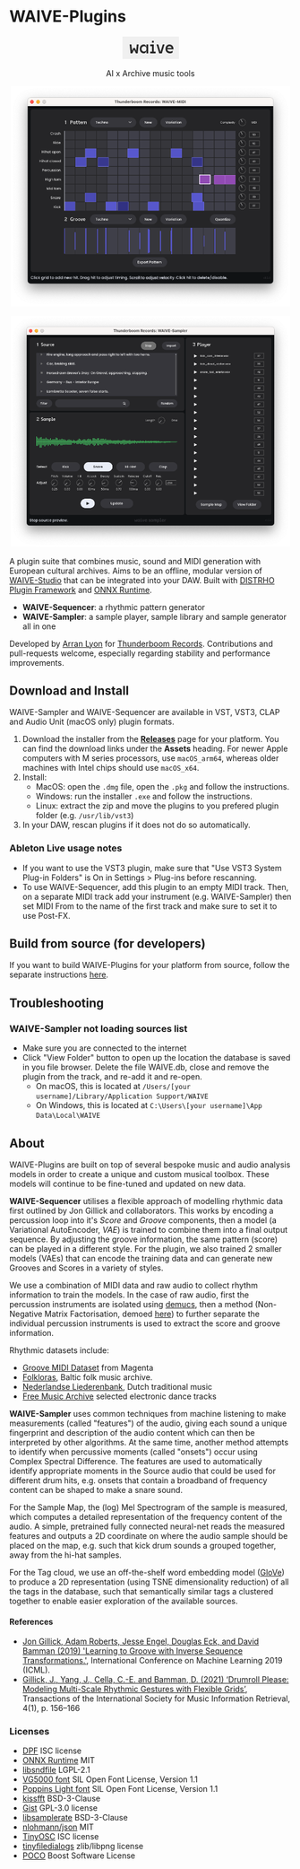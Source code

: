 # WAIVE-Plugins

<p align="center">
    <img src="assets/logo.png">
</p>
<p align="center">
    AI x Archive music tools
</p>

<p align="center">
    <img 
        src="assets/WAIVE_Sequencer.png" 
        width="500"
        alt="WAIVE-Sequencer screenshot"
    >
</p>

<p align="center">
    <img 
        src="assets/WAIVE_Sampler.png" 
        width="500"
        alt="WAIVE-Sampler screenshot"
    >
</p>

A plugin suite that combines music, sound and MIDI generation with European cultural archives. 
Aims to be an offline, modular version of [WAIVE-Studio](https://www.waive.studio/) that can be integrated into your DAW.
Built with [DISTRHO Plugin Framework](https://github.com/DISTRHO/DPF) and [ONNX Runtime](https://github.com/microsoft/onnxruntime).

- **WAIVE-Sequencer**: a rhythmic pattern generator
- **WAIVE-Sampler**: a sample player, sample library and sample generator all in one

Developed by [Arran Lyon](https://arranlyon.com) for [Thunderboom Records](https://www.thunderboomrecords.com). Contributions and pull-requests welcome, especially regarding stability and performance improvements.

## Download and Install
WAIVE-Sampler and WAIVE-Sequencer are available in VST, VST3, CLAP and Audio Unit (macOS only) plugin formats. 

1. Download the installer from the [**Releases**](https://github.com/ThunderboomRecords/WAIVE/releases) page for your platform. You can find the download links under the **Assets** heading. For newer Apple computers with M series processors, use `macOS_arm64`, whereas older machines with Intel chips should use `macOS_x64`. 
2. Install:
    - MacOS: open the `.dmg` file, open the `.pkg` and follow the instructions.
    - Windows: run the installer `.exe` and follow the instructions.
    - Linux: extract the zip and move the plugins to you prefered plugin folder (e.g. `/usr/lib/vst3`)
3. In your DAW, rescan plugins if it does not do so automatically.

### Ableton Live usage notes
- If you want to use the VST3 plugin, make sure that "Use VST3 System Plug-in Folders" is On in Settings > Plug-ins before rescanning.
- To use WAIVE-Sequencer, add this plugin to an empty MIDI track. Then, on a separate MIDI track add your instrument (e.g. WAIVE-Sampler) then set MIDI From to the name of the first track and make sure to set it to use Post-FX.

## Build from source (for developers)
If you want to build WAIVE-Plugins for your platform from source, follow the separate instructions [here](BUILD_INSTRUCTIONS.md).

## Troubleshooting
### WAIVE-Sampler not loading sources list
- Make sure you are connected to the internet
- Click "View Folder" button to open up the location the database is saved in you file browser. Delete the file WAIVE.db, close and remove the plugin from the track, and re-add it and re-open.
  - On macOS, this is located at `/Users/[your username]/Library/Application Support/WAIVE`
  - On Windows, this is located at `C:\Users\[your username]\App Data\Local\WAIVE`
 
## About
WAIVE-Plugins are built on top of several bespoke music and audio analysis models in order to create a unique and custom musical toolbox. These models will continue to be fine-tuned and updated on new data. 

**WAIVE-Sequencer** utilises a flexible approach of modelling rhythmic data first outlined by Jon Gillick and collaborators. This works by encoding a percussion loop into it's *Score* and *Groove* components, then a model (a Variational AutoEncoder, *VAE*) is trained to combine them into a final output sequence. By adjusting the groove information, the same pattern (score) can be played in a different style. For the plugin, we also trained 2 smaller models (VAEs) that can encode the training data and can generate new Grooves and Scores in a variety of styles. 

We use a combination of MIDI data and raw audio to collect rhythm information to train the models. In the case of raw audio, first the percussion instruments are isolated using [demucs](https://github.com/facebookresearch/demucs), then a method (Non-Negative Matrix Factorisation, demoed [here](https://www.audiolabs-erlangen.de/resources/MIR/2016-IEEE-TASLP-DrumSeparation/AmenBreak)) to further separate the individual percussion instruments is used to extract the score and groove information. 

Rhythmic datasets include:
- [Groove MIDI Dataset](https://magenta.tensorflow.org/datasets/groove) from Magenta
- [Folkloras](http://etnomuzikologai.lmta.lt/), Baltic folk music archive.
- [Nederlandse Liederenbank](https://www.liederenbank.nl/), Dutch traditional music
- [Free Music Archive](https://freemusicarchive.org/) selected electronic dance tracks

**WAIVE-Sampler** uses common techniques from machine listening to make measurements (called "features") of the audio, giving each sound a unique fingerprint and description of the audio content which can then be interpreted by other algorithms. At the same time, another method attempts to identify when percussive moments (called "onsets") occur using Complex Spectral Difference. The features are used to automatically identify appropriate moments in the Source audio that could be used for different drum hits, e.g. onsets that contain a broadband of frequency content can be shaped to make a snare sound.

For the Sample Map, the (log) Mel Spectrogram of the sample is measured, which computes a detailed representation of the frequency content of the audio. A simple, pretrained fully connected neural-net reads the measured features and outputs a 2D coordinate on where the audio sample should be placed on the map, e.g. such that kick drum sounds a grouped together, away from the hi-hat samples.

For the Tag cloud, we use an off-the-shelf word embedding model ([GloVe](https://nlp.stanford.edu/projects/glove/)) to produce a 2D representation (using TSNE dimensionality reduction) of all the tags in the database, such that semantically similar tags a clustered together to enable easier exploration of the available sources.
  
#### References
- [Jon Gillick, Adam Roberts, Jesse Engel, Douglas Eck, and David Bamman (2019) 'Learning to Groove with Inverse Sequence Transformations.'](https://magenta.tensorflow.org/datasets/groove), International Conference on Machine Learning 2019 (ICML). 
- [Gillick, J., Yang, J., Cella, C.-E. and Bamman, D. (2021) ‘Drumroll Please: Modeling Multi-Scale Rhythmic Gestures with Flexible Grids’](https://transactions.ismir.net/articles/10.5334/tismir.98#42-data-representations-for-comparison), Transactions of the International Society for Music Information Retrieval, 4(1), p. 156–166

### Licenses

- [DPF](https://github.com/DISTRHO/DPF?tab=ISC-1-ov-file) ISC license
- [ONNX Runtime](https://github.com/microsoft/onnxruntime) MIT
- [libsndfile](https://github.com/libsndfile/libsndfile?tab=LGPL-2.1-1-ov-file) LGPL-2.1 
- [VG5000 font](https://velvetyne.fr/fonts/vg5000/) SIL Open Font License, Version 1.1
- [Poppins Light font](https://fonts.google.com/specimen/Poppins) SIL Open Font License, Version 1.1
- [kissfft](https://github.com/mborgerding/kissfft) BSD-3-Clause
- [Gist](https://github.com/adamstark/Gist) GPL-3.0 license
- [libsamplerate](https://github.com/libsndfile/libsamplerate) BSD-3-Clause
- [nlohmann/json](https://github.com/nlohmann/json) MIT
- [TinyOSC](https://github.com/mhroth/tinyosc/tree/master) ISC license
- [tinyfiledialogs](https://sourceforge.net/projects/tinyfiledialogs/) zlib/libpng license
- [POCO](https://github.com/pocoproject/poco) Boost Software License
